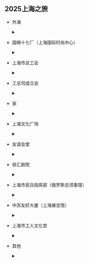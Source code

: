 ## 2025上海之旅

- 外滩

  <details>
           <summary> </summary>
           <p>
               <img src="waitan.png"/>
               <img src="waitan1.png"/>
           </p>
  </details>

- 国棉十七厂（上海国际时尚中心）

    <details>
        <summary> </summary>
        <p>
            <img src="17chang1.png"/>
            <img src="17chang.png"/>
        </p>
    </details>

- 上海市总工会

    <details>
        <summary> </summary>
        <p>
            <img src="gongzongsi.png"/>
            <img src="gonghui.png"/>
        </p>
    </details>

- 工总司成立会

    <details>
        <summary> </summary>
        <p>
            <img src="yuyuan.png"/>
        </p>
    </details>

- 家

    <details>
        <summary> </summary>
        <p>
            <img src="jiad.png"/>
            <img src="laojia.png"/>
        </p>
    </details>

- 上海文化广场

    <details>
        <summary> </summary>
        <p>
            <img src="guangchang.png"/>
        </p>
    </details>

- 友谊会堂

    <details>
        <summary> </summary>
        <p>
            <img src="huitang.png"/>
        </p>
    </details>

- 徐汇剧院

    <details>
        <summary> </summary>
        <p>
            <img src="yingyuan.png"/>
        </p>
    </details>

- 上海市民兵指挥部（俄罗斯总领事馆）

    <details>
        <summary> </summary>
        <p>
            <img src="e.png"/>
        </p>
    </details>

- 中苏友好大厦（上海展览馆）

    <details>
        <summary> </summary>
        <p>
            <img src="su.png"/>
        </p>
    </details>

- 上海市工人文化宫

    <details>
        <summary> </summary>
        <p>
            <img src="gong.png"/>
        </p>
    </details>

-  其他

    <details>
        <summary> </summary>
        <p>
            <img src="jing.png"/>
        </p>
    </details>

  

  

  

  

  

  

  

  

  
